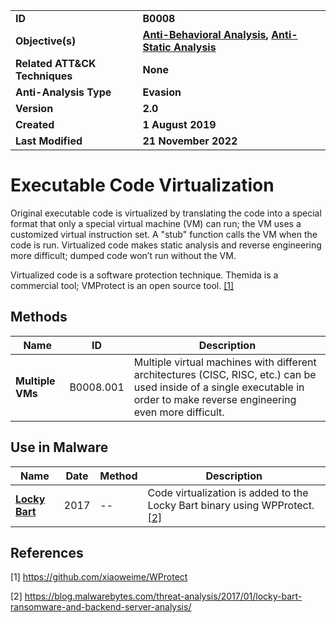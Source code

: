 <table>
<tr>
<td><b>ID</b></td>
<td><b>B0008</b></td>
</tr>
<tr>
<td><b>Objective(s)</b></td>
<td><b><a href="../anti-behavioral-analysis">Anti-Behavioral Analysis</a>, <a href="../anti-static-analysis">Anti-Static Analysis</a></b></td>
</tr>
<tr>
<td><b>Related ATT&CK Techniques</b></td>
<td><b>None</b></td>
</tr>
<tr>
<td><b>Anti-Analysis Type</b></td>
<td><b>Evasion</b></td>
</tr>
<tr>
<td><b>Version</b></td>
<td><b>2.0</b></td>
</tr>
<tr>
<td><b>Created</b></td>
<td><b>1 August 2019</b></td>
</tr>
<tr>
<td><b>Last Modified</b></td>
<td><b>21 November 2022</b></td>
</tr>
</table>


# Executable Code Virtualization

Original executable code is virtualized by translating the code into a special format that only a special virtual machine (VM) can run; the VM uses a customized virtual instruction set. A "stub" function calls the VM when the code is run. Virtualized code makes static analysis and reverse engineering more difficult; dumped code won’t run without the VM.

Virtualized code is a software protection technique. Themida is a commercial tool; VMProtect is an open source tool. [[1]](#1) 

## Methods

|Name|ID|Description|
|---|---|---|
|**Multiple VMs**|B0008.001|Multiple virtual machines with different architectures (CISC, RISC, etc.) can be used inside of a single executable in order to make reverse engineering even more difficult.|

## Use in Malware

|Name|Date|Method|Description|
|---|---|---|---|
|[**Locky Bart**](../xample-malware/locky-bart.md)|2017|--|Code virtualization is added to the Locky Bart binary using WPProtect. [[2]](#2)|

## References

<a name="1">[1]</a> https://github.com/xiaoweime/WProtect

<a name="2">[2]</a> https://blog.malwarebytes.com/threat-analysis/2017/01/locky-bart-ransomware-and-backend-server-analysis/
